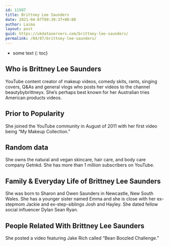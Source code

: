 ```yaml
---
id: 11507
title: Brittney Lee Saunders
date: 2021-04-07T09:39:37+00:00
author: Laima
layout: post
guid: https://ukdataservers.com/brittney-lee-saunders/
permalink: /04/07/brittney-lee-saunders/
---
```


* some text
{: toc}


## Who is Brittney Lee Saunders
                  
                  
                  
YouTube content creator of makeup videos, comedy skits, rants, singing covers, Q&As and general vlogs who posts her videos to the channel beautybybrittneyx. She&#8217;s perhaps best known for her Australian tries American products videos.
                  
              
            
              
            
                
                
                
## Prior to Popularity
                  
                  
                  
She joined the YouTube community in August of 2011 with her first video being &#8220;My Makeup Collection.&#8221;
                  
              
            
              
            
                
                
                
## Random data
                  
                  
                  
She owns the natural and vegan skincare, hair care, and body care company Getnkd. She has more than 1 million subscribers on YouTube.
                  
              
            
              
            
                
                
                
## Family & Everyday Life of Brittney Lee Saunders
                  
                  
                  
She was born to Sharon and Owen Saunders in Newcastle, New South Wales. She has a younger sister named Emma and she is close with her ex-stepmom Jackie and ex-step-siblings Josh and Hayley. She dated fellow social influencer Dylan Sean Ryan.
                  
              
            
              
            
                
                
                
## People Related With Brittney Lee Saunders
                  
                  
                  
She posted a video featuring Jake Rich called &#8220;Bean Boozled Challenge.&#8221;
                  
              
            
              
            
                
              
            
              
              
            
            
              
            
          
          
          